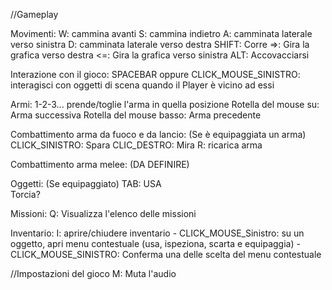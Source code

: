 //Gameplay

Movimenti:
    W: cammina avanti
    S: cammina indietro
    A: camminata laterale verso sinistra
    D: camminata laterale verso destra 
    SHIFT: Corre
    =>: Gira la grafica verso destra
    <=: Gira la grafica verso sinistra
    ALT: Accovacciarsi 

Interazione con il gioco:
    SPACEBAR oppure CLICK_MOUSE_SINISTRO: interagisci con oggetti di scena quando il Player è vicino ad essi

Armi:
    1-2-3... prende/toglie l'arma in quella posizione
    Rotella del mouse su: Arma successiva
    Rotella del mouse basso: Arma precedente

Combattimento arma da fuoco e da lancio:
    (Se è equipaggiata un arma)
    	CLICK_SINISTRO: Spara
	CLIC_DESTRO: Mira
    	R: ricarica arma

Combattimento arma melee:
(DA DEFINIRE)

Oggetti:
	(Se equipaggiato)
	    TAB: USA    
Torcia?

Missioni:
	Q: Visualizza l'elenco delle missioni

Inventario:
    I: aprire/chiudere inventario
    	- CLICK_MOUSE_Sinistro: su un oggetto, apri menu contestuale (usa, ispeziona, scarta e equipaggia)
    		- CLICK_MOUSE_SINISTRO: Conferma una delle scelta del menu contestuale

//Impostazioni del gioco
M: Muta l'audio



